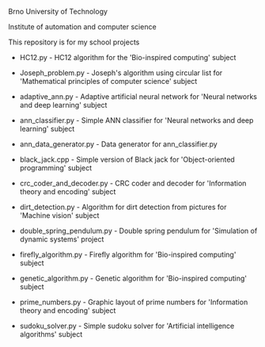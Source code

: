 Brno University of Technology

Institute of automation and computer science

This repository is for my school projects

- HC12.py - HC12 algorithm for the 'Bio-inspired computing' subject

- Joseph_problem.py - Joseph's algorithm using circular list for 'Mathematical principles of computer science' subject

- adaptive_ann.py - Adaptive artificial neural network for 'Neural networks and deep learning' subject

- ann_classifier.py - Simple ANN classifier for 'Neural networks and deep learning' subject

- ann_data_generator.py - Data generator for ann_classifier.py

- black_jack.cpp - Simple version of Black jack for 'Object-oriented programming' subject

- crc_coder_and_decoder.py - CRC coder and decoder for 'Information theory and encoding' subject

- dirt_detection.py - Algorithm for dirt detection from pictures for 'Machine vision' subject

- double_spring_pendulum.py - Double spring pendulum for 'Simulation of dynamic systems' project

- firefly_algorithm.py - Firefly algorithm for 'Bio-inspired computing' subject

- genetic_algorithm.py - Genetic algorithm for 'Bio-inspired computing' subject

- prime_numbers.py - Graphic layout of prime numbers for 'Information theory and encoding' subject

- sudoku_solver.py - Simple sudoku solver for 'Artificial intelligence algorithms' subject
